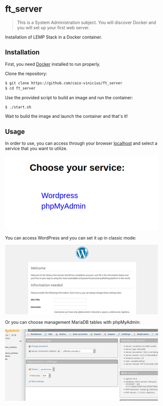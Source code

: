 # ft_server

> This is a System Administration subject. You will discover Docker and you will set up your first web server.

Installation of LEMP Stack in a Docker container.

## Installation

First, you need [Docker](https://docs.docker.com/engine/install/) installed to run properly.

Clone the repository:

```bash
$ git clone https://github.com/caio-vinicius/ft_server
$ cd ft_server
```

Use the provided script to build an image and run the container:

```bash
$ ./start.sh
```

Wait to build the image and launch the container and that's it!

## Usage

In order to use, you can access through your browser [localhost](https://localhost) and select a service that you want to utilize.

![choose a service](https://github.com/caio-vinicius/ft_server/blob/media/1.png)

You can access WordPress and you can set it up in classic mode:

![wordpress](https://github.com/caio-vinicius/ft_server/blob/media/2.png)

Or you can choose management MariaDB tables with phpMyAdmin:

![phpmyadmin](https://github.com/caio-vinicius/ft_server/blob/media/3.png)
